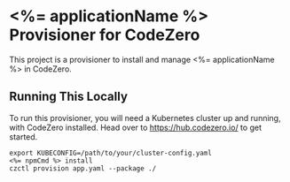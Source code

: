 # <%= applicationName %> Provisioner for CodeZero

This project is a provisioner to install and manage <%= applicationName %> in CodeZero.

## Running This Locally

To run this provisioner, you will need a Kubernetes cluster up and running, with CodeZero installed.  Head over to https://hub.codezero.io/ to get started.

```
export KUBECONFIG=/path/to/your/cluster-config.yaml
<%= npmCmd %> install
czctl provision app.yaml --package ./
```